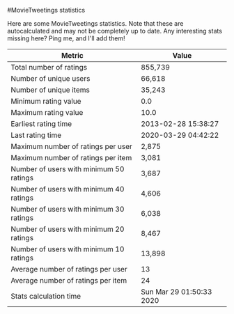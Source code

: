 #MovieTweetings statistics

Here are some MovieTweetings statistics. Note that these are autocalculated and may not be completely up to date. Any interesting stats missing here? Ping me, and I'll add them!

Metric | Value
--- | ---
Total number of ratings                 | 855,739
Number of unique users                  | 66,618
Number of unique items                  | 35,243
Minimum rating value                    | 0.0
Maximum rating value                    | 10.0
Earliest rating time                    | 2013-02-28 15:38:27
Last rating time                        | 2020-03-29 04:42:22
Maximum number of ratings per user      | 2,875
Maximum number of ratings per item      | 3,081
Number of users with minimum 50 ratings | 3,687
Number of users with minimum 40 ratings | 4,606
Number of users with minimum 30 ratings | 6,038
Number of users with minimum 20 ratings | 8,467
Number of users with minimum 10 ratings | 13,898
Average number of ratings per user      | 13
Average number of ratings per item      | 24
Stats calculation time                  | Sun Mar 29 01:50:33 2020

